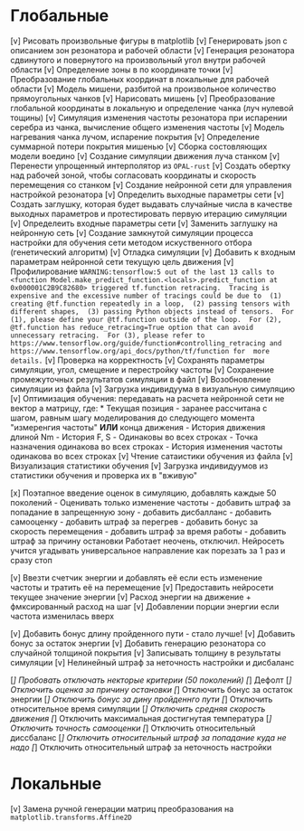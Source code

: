 # Глобальные

[v] Рисовать произвольные фигуры в matplotlib
[v] Генерировать json с описанием зон резонатора и рабочей области
[v] Генерация резонатора сдвинутого и повернутого на произвольный угол внутри рабочей области
[v] Определение зоны в по координате точки
[v] Преобразование глобальных координат в локальные для рабочей области
[v] Модель мишени, разбитой на произвольное количество прямоугольных чанков
    [v] Нарисовать мишень
    [v] Преобразование глобальной координаты в локальную и определение чанка (луч нулевой тощины)
    [v] Симуляция изменения частоты резонатора при испарении серебра из чанка, вычисление общего изменения частоты
    [v] Модель нагревания чанка лучом, испарение покрытия
    [v] Определение суммарной потери покрытия мишенью
    [v] Сборка состовляющих модели воедино
[v] Создание симуляции движения луча станком
    [v] Перенести упрощенный интерполятор из `OPAL-rust`
    [v] Создать обертку над рабочей зоной, чтобы согласовать координаты и скорость перемещения со станком
[v] Создание нейронной сети для управления настройкой резонатора
    [v] Определить выходные параметры сети
    [v] Создать заглушку, которая будет выдавать случайные числа в качестве выходных параметров и протестировать первую итерацию симуляции
    [v] Определеить входные параметры сети
    [v] Заменить заглушку на нейронную сеть
[v] Создание замкнутой симуляции процесса настройки для обучения сети методом искуственного отбора (генетический алгоритм)
[v] Отладка симуляции
    [v] Добавить к входным параметрам нейронной сети текущую цель движения
    [v] Профилирование
        ```
        WARNING:tensorflow:5 out of the last 13 calls to <function Model.make_predict_function.<locals>.predict_function at 0x000001C2B9C82680> triggered tf.function retracing. 
        Tracing is expensive and the excessive number of tracings could be due to 
        (1) creating @tf.function repeatedly in a loop, 
        (2) passing tensors with different shapes, 
        (3) passing Python objects instead of tensors. 
        For (1), please define your @tf.function outside of the loop. 
        For (2), @tf.function has reduce_retracing=True option that can avoid unnecessary retracing. 
        For (3), please refer to https://www.tensorflow.org/guide/function#controlling_retracing and https://www.tensorflow.org/api_docs/python/tf/function for  more details.
        ```
    [v] Проверка на корректность
    [v] Сохранять параметры симуляции, угол, смещение и перестройку частоты
[v] Сохранение промежуточных результатов симуляции в файл
    [v] Возобновление симуляции из файла
    [v] Загрузка индивидуума в визуальную симуляцию
[v] Оптимизация обучения: передавать на расчета нейронной сети не вектор а матрицу, где:
    * Текущая позиция - заранее рассчитана с шагом, равным шагу моделирования до следующего момента "измеренгия частоты" **ИЛИ** конца движения
    - История движения длиной Nm
    - История F, S - Одинаковы во всех строках
    - Точка назначения одинакова во всех строках
    - История изменения частоты одинакова во всех строках
[v] Чтение cатаиcтики обучения из файла
    [v] Визуализация статистики обучения
[v] Загрузка индивидуумов из статистики обучения и проверка их в "вживую"

[x] Поэтапное введение оценок в симуляцию, добавлять каждые 50 поколений
    - Оценивать только изменение частоты
    - добавить штраф за попадание в запрещенную зону
    - добавить дисбалланс
    - добавить самооценку
    - добавить штраф за перегрев
    - добавить бонус за скорость перемещения
    - добавить штраф за время работы
    - добавить штраф за причину остановки
    Работает неочень, отключил. Нейросеть учится угадывать универсальное направление как порезать за 1 раз и сразу стоп

[v] Ввезти счетчик энергии и добавлять её если есть изменение частоты и тратить её на перемещение
    [v] Предоставить нейросети текущее значение энергии
    [v] Расход энергии на движение + фмксированный расход на шаг
    [v] Добавлении порции энергии если частота изменилась вверх

[v] Добавить бонус длину пройденного пути - стало лучше!
[v] Добавить бонус за остаток энергии
[v] Добавить генерацию резонатора со случайной толщиной покрытия
    [v] Записывать толщину в результаты симуляции
[v] Нелинейный штраф за неточность настройки и дисбаланс

[_] Пробовать отключать некторые критерии (50 поколений)
    [_] Дефолт
    [_] Отключить оценка за причину остановки
    [_] Отключить бонус за остаток энергии
    [_] Отключить бонус за дину пройденнго пути
    [_] Отключить относительное время симуляции
    [_] Отключить средняя скорость движения
    [_] Отключить максимальная достигнутая температура
    [_] Отключить точность самооценки
    [_] Отключить относительный диссбаланс
    [_] Отключить относительный штраф за попадание куда не надо
    [_] Отключить относительный штраф за неточность настройки

# Локальные
[v] Замена ручной генерации матриц преобразования на `matplotlib.transforms.Affine2D`